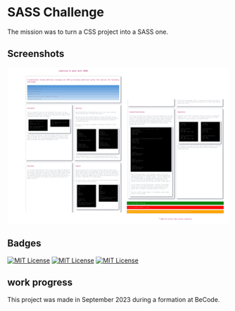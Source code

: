 # SASS Challenge

The mission was to turn a CSS project into a SASS one.


## Screenshots

![Page Screenshot](readme-ressources/page-screenshot.png)


## Badges

[![MIT License](https://img.shields.io/badge/CSS-purple.svg)](https://choosealicense.com/licenses/mit/)
[![MIT License](https://img.shields.io/badge/HTML-red.svg)](https://choosealicense.com/licenses/mit/)
[![MIT License](https://img.shields.io/badge/SASS-pink.svg)](https://choosealicense.com/licenses/mit/)

## work progress

This project was made in September 2023 during a formation at BeCode.